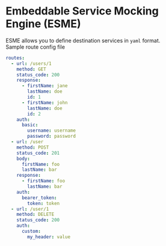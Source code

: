 # Embeddable Service Mocking Engine (ESME)
ESME allows you to define destination services in `yaml` format.    
Sample route config file
```yaml
routes:
  - url: /users/1
    method: GET
    status_code: 200
    response:
      - firstName: jane
        lastName: doe
        id: 1
      - firstName: john
        lastName: doe
        id: 2
    auth:
      basic:
        username: username
        password: password
  - url: /user
    method: POST
    status_code: 201
    body:
      firstName: foo
      lastName: bar
    response:
      - firstName: foo
        lastName: bar
    auth:
      bearer_token:
        token: token
  - url: /user/1
    method: DELETE
    status_code: 200
    auth:
      custom:
        my_header: value
```